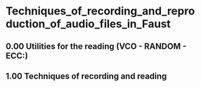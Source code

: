 # Techniques_of_recording_and_reproduction_of_audio_files_in_Faust

## 0.00 Utilities for the reading (VCO - RANDOM - ECC:)

## 1.00 Techniques of recording and reading
